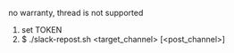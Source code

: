 no warranty, thread is not supported

1. set TOKEN
2. $ ./slack-repost.sh <target_channel> [<post_channel>] 

